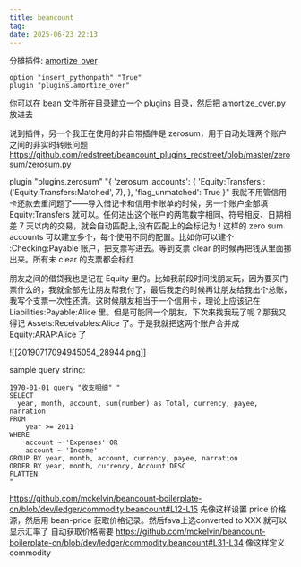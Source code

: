 ```yaml
---
title: beancount
tag:
date: 2025-06-23 22:13
---
```


分摊插件: [amortize_over](https://gist.github.com/wzyboy/7dbf207c9a9d42ac2549232deb9a95d9)

```
option "insert_pythonpath" "True"
plugin "plugins.amortize_over"
```
你可以在 bean 文件所在目录建立一个 plugins 目录，然后把 amortize_over.py 放进去

说到插件，另一个我正在使用的非自带插件是 zerosum，用于自动处理两个账户之间的非实时转账问题 https://github.com/redstreet/beancount_plugins_redstreet/blob/master/zerosum/zerosum.py

plugin "plugins.zerosum" "{
  'zerosum_accounts': {
    'Equity:Transfers': ('Equity:Transfers:Matched', 7),
  },
  'flag_unmatched': True
}"
我就不用管信用卡还款去重问题了——导入借记卡和信用卡账单的时候，另一个账户全部填 Equity:Transfers 就可以。任何进出这个账户的两笔数字相同、符号相反、日期相差 7 天以内的交易，就会自动匹配上,没有匹配上的会标记为 !
这样的 zero sum accounts 可以建立多个，每个使用不同的配置。比如你可以建个 :Checking:Payable 账户，把支票写进去。等到支票 clear 的时候再把钱从里面挪出来。所有未 clear 的支票都会标红

朋友之间的借贷我也是记在 Equity 里的。比如我前段时间找朋友玩，因为要买门票什么的，我就全部先让朋友帮我付了，最后我走的时候再让朋友给我出个总账，我写个支票一次性还清。这时候朋友相当于一个信用卡，理论上应该记在 Liabilities:Payable:Alice 里。但是可能同一个朋友，下次来找我玩了呢？那我又得记 Assets:Receivables:Alice 了。于是我就把这两个账户合并成 Equity:ARAP:Alice 了

![[20190717094945054_28944.png]]

sample query string:
```
1970-01-01 query "收支明细" "
SELECT
  year, month, account, sum(number) as Total, currency, payee, narration
FROM
    year >= 2011
WHERE
    account ~ 'Expenses' OR
    account ~ 'Income'
GROUP BY year, month, account, currency, payee, narration
ORDER BY year, month, currency, Account DESC
FLATTEN
"
```

https://github.com/mckelvin/beancount-boilerplate-cn/blob/dev/ledger/commodity.beancount#L12-L15
先像这样设置 price 价格源，然后用 bean-price 获取价格记录。然后fava上选converted to XXX 就可以显示汇率了
自动获取价格需要 https://github.com/mckelvin/beancount-boilerplate-cn/blob/dev/ledger/commodity.beancount#L31-L34 像这样定义 commodity